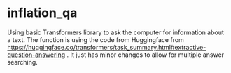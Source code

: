 # inflation_qa
Using basic Transformers library to ask the computer for information about a text. The function is using the code from Huggingface from https://huggingface.co/transformers/task_summary.html#extractive-question-answering . It just has minor changes to allow for multiple answer searching.
